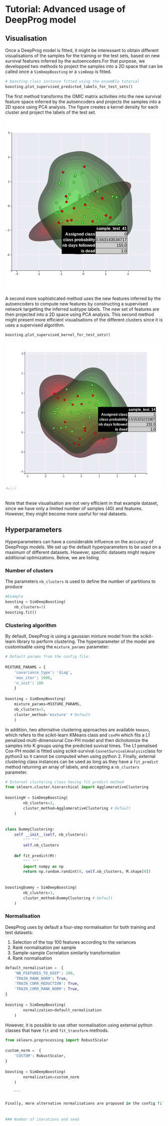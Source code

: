 # Tutorial: Advanced usage of DeepProg model

## Visualisation
Once a DeepProg model is fitted, it might be interessant to obtain different visualisations of the samples for the training or the test sets, based on new survival features inferred by the autoencoders.For that purpose, we developped two methods to project the samples into a 2D space that can be called once a `SimDeepBoosting` or a `simDeep` is fitted.

```python
# boosting class instance fitted using the ensemble tutorial
boosting.plot_supervised_predicted_labels_for_test_sets()
```

The first method transforms the OMIC matrix activities into the new survival feature space inferred by the autoencoders and projects the samples into a 2D space using  PCA analysis. The figure creates a kernel density for each cluster and project the labels of the test set.

![kdplot 1](./img/stacked_TestProject_TEST_DATA_2_KM_plot_boosting_test_kde_2_cropped.png)

A second more sophisticated method uses the new features inferred by the autoencoders to compute new features by constructing a supervised network targetting the inferred subtype labels. The new set of features are then projected into a 2D space using PCA analysis. This second method might present more efficient visualisations of the different clusters since it is uses a supervised algorithm.

```python
boosting.plot_supervised_kernel_for_test_sets()
```

![kdplot 2](./img/stacked_TestProject_TEST_DATA_2_KM_plot_boosting_test_kde_1_cropped.png)

Note that these visualisation are not very efficient in that example dataset, since we have only a limited number of samples (40) and features. However, they might become more useful for real datasets.


## Hyperparameters

Hyperparameters can have a considerable influence on the accuracy of DeepProgs models. We set up the default hyperparameters to be used on a maximum of different datasets. However, specific datasets might require additional optimizations. Below, we are listing

### Number of clusters

The parameters `nb_clusters` is used to define the number of partitions to produce

```python
#Example
boosting = SimDeepBoosting(
    nb_clusters=3)
boosting.fit()
```

### Clustering algorithm

By default, DeepProg is using a gaussian mixture model from the scikit-learn library  to perform clustering. The hyperparameter of the model are customisable using the `mixture_params` parameter:

```python
# Default params from the config file:

MIXTURE_PARAMS = {
    'covariance_type': 'diag',
    'max_iter': 1000,
    'n_init': 100
    }

boosting = SimDeepBoosting(
    mixture_params=MIXTURE_PARAMS,
    nb_clusters=3,
    cluster_method='mixture' # Default
    )
```

In addition, two alternative clustering approaches are available `kmeans`, which refers to the scikit-learn KMeans class and `coxPH` which fits a L1 penalized multi-dimensional Cox-PH model and then dichotomize the samples into K groups using the  predicted suvival times. The L1 penalised Cox-PH model is fitted using scikit-survival `CoxnetSurvivalAnalysis`class for python3 so it cannot be computed when using python 2. Finally, external clustering class instances can be used as long as they have a `fit_predict` method returning an array of labels, and accepting a `nb_clusters` parameter.

```python
# External clustering class having fit_predict method
from sklearn.cluster.hierarchical import AgglomerativeClustering

boostingH = SimDeepBoosting(
        nb_clusters=3,
        cluster_method=AgglomerativeClustering # Default
    )


class DummyClustering:
    self __init__(self, nb_clusters):
        """ """
        self.nb_clusters

    def fit_predict(M):
        """ """
        import numpy as np
        return np.random.randint(0, self.nb_clusters, M.shape[0])


boostingDummy = SimDeepBoosting(
        nb_clusters=3,
        cluster_method=DummyClustering # Default
    )
```

### Normalisation

DeepProg uses by default a four-step normalisation for both training and test datasets:
1. Selection of the top 100 features according to the variances
2. Rank normalisation per sample
3. Sample-sample Correlation similarity transformation
4. Rank normalisation

```python
default_normalisation =  {
    'NB_FEATURES_TO_KEEP': 100,
    'TRAIN_RANK_NORM': True,
    'TRAIN_CORR_REDUCTION': True,
    'TRAIN_CORR_RANK_NORM': True,
}

boosting = SimDeepBoosting(
        normalization=default_normalisation
    )
```

However, it is possible to use other normalisation using external python classes that have `fit` and `fit_transform` methods.


```python
from sklearn.preprocessing import RobustScaler

custom_norm =  {
    'CUSTOM': RobustScaler,
}

boosting = SimDeepBoosting(
        normalization=custom_norm
    )

    ```

Finally, more alternative normalisations are proposed in the config file.


### Number of iterations and seed
